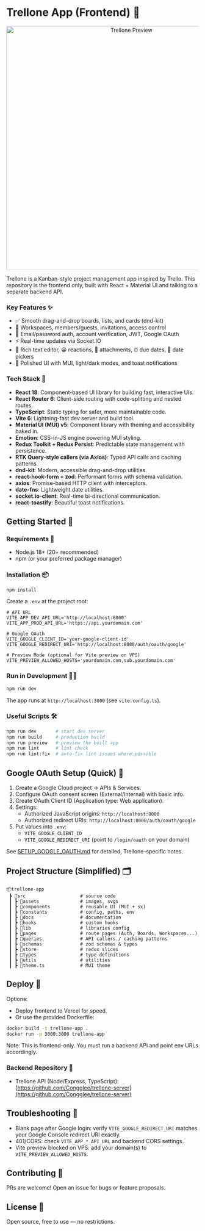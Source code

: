 # Trellone App (Frontend) 🚀

<p align="center">
  <img src="public/og.png" alt="Trellone Preview" width="640" />
</p>

Trellone is a Kanban-style project management app inspired by Trello. This repository is the frontend only, built with React + Material UI and talking to a separate backend API.

### Key Features ✨

- ✅ Smooth drag-and-drop boards, lists, and cards (dnd-kit)
- 🧭 Workspaces, members/guests, invitations, access control
- 🔐 Email/password auth, account verification, JWT, Google OAuth
- ⚡ Real-time updates via Socket.IO
- 📝 Rich text editor, 😀 reactions, 📎 attachments, ⏰ due dates, 📅 date pickers
- 🎨 Polished UI with MUI, light/dark modes, and toast notifications

### Tech Stack 🧰

- **React 18**: Component-based UI library for building fast, interactive UIs.
- **React Router 6**: Client-side routing with code-splitting and nested routes.
- **TypeScript**: Static typing for safer, more maintainable code.
- **Vite 6**: Lightning-fast dev server and build tool.
- **Material UI (MUI) v5**: Component library with theming and accessibility baked in.
- **Emotion**: CSS-in-JS engine powering MUI styling.
- **Redux Toolkit + Redux Persist**: Predictable state management with persistence.
- **RTK Query-style callers (via Axios)**: Typed API calls and caching patterns.
- **dnd-kit**: Modern, accessible drag-and-drop utilities.
- **react-hook-form + zod**: Performant forms with schema validation.
- **axios**: Promise-based HTTP client with interceptors.
- **date-fns**: Lightweight date utilities.
- **socket.io-client**: Real-time bi-directional communication.
- **react-toastify**: Beautiful toast notifications.

## Getting Started 🏁

### Requirements 🧪

- Node.js 18+ (20+ recommended)
- npm (or your preferred package manager)

### Installation 📦

```bash
npm install
```

Create a `.env` at the project root:

```env
# API URL
VITE_APP_DEV_API_URL='http://localhost:8000'
VITE_APP_PROD_API_URL='https://api.yourdomain.com'

# Google OAuth
VITE_GOOGLE_CLIENT_ID='your-google-client-id'
VITE_GOOGLE_REDIRECT_URI='http://localhost:8000/auth/oauth/google'

# Preview Mode (optional for Vite preview on VPS)
VITE_PREVIEW_ALLOWED_HOSTS='yourdomain.com,sub.yourdomain.com'
```

### Run in Development 🧑‍💻

```bash
npm run dev
```

The app runs at `http://localhost:3000` (see `vite.config.ts`).

### Useful Scripts 🛠️

```bash
npm run dev       # start dev server
npm run build     # production build
npm run preview   # preview the built app
npm run lint      # lint check
npm run lint:fix  # auto-fix lint issues where possible
```

## Google OAuth Setup (Quick) 🔑

1. Create a Google Cloud project → APIs & Services.
2. Configure OAuth consent screen (External/Internal) with basic info.
3. Create OAuth Client ID (Application type: Web application).
4. Settings:
   - Authorized JavaScript origins: `http://localhost:8000`
   - Authorized redirect URIs: `http://localhost:8000/auth/oauth/google`
5. Put values into `.env`:
   - `VITE_GOOGLE_CLIENT_ID`
   - `VITE_GOOGLE_REDIRECT_URI` (point to `/login/oauth` on your domain)

See [SETUP_GOOGLE_OAUTH.md](src/docs/SETUP_GOOGLE_OAUTH.md) for detailed, Trellone-specific notes.

## Project Structure (Simplified) 🗂️

```
📦trellone-app
 ┣ 📂src                    # source code
 ┃ ┣ 📂assets               # images, svgs
 ┃ ┣ 📂components           # reusable UI (MUI + sx)
 ┃ ┣ 📂constants            # config, paths, env
 ┃ ┣ 📂docs                 # documentation
 ┃ ┣ 📂hooks                # custom hooks
 ┃ ┣ 📂lib                  # libraries config
 ┃ ┣ 📂pages                # route pages (Auth, Boards, Workspaces...)
 ┃ ┣ 📂queries              # API callers / caching patterns
 ┃ ┣ 📂schemas              # zod schemas & types
 ┃ ┣ 📂store                # redux slices
 ┃ ┣ 📂types                # type definitions
 ┃ ┣ 📂utils                # utilities
 ┃ ┣ 📜theme.ts             # MUI theme
```

## Deploy 🚢

Options:

- Deploy frontend to Vercel for speed.
- Or use the provided Dockerfile:

```bash
docker build -t trellone-app .
docker run -p 3000:3000 trellone-app
```

Note: This is frontend-only. You must run a backend API and point env URLs accordingly.

### Backend Repository 🔗

- Trellone API (Node/Express, TypeScript): [https://github.com/Congglee/trellone-server](https://github.com/Congglee/trellone-server)

## Troubleshooting 🧯

- Blank page after Google login: verify `VITE_GOOGLE_REDIRECT_URI` matches your Google Console redirect URI exactly.
- 401/CORS: check `VITE_APP_*_API_URL` and backend CORS settings.
- Vite preview blocked on VPS: add your domain(s) to `VITE_PREVIEW_ALLOWED_HOSTS`.

## Contributing 🤝

PRs are welcome! Open an issue for bugs or feature proposals.

## License 📜

Open source, free to use — no restrictions.
